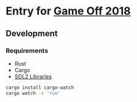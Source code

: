 # Entry for [Game Off 2018](https://itch.io/jam/game-off-2018)

## Development

### Requirements

- Rust
- Cargo
- [SDL2 Libraries](https://github.com/Rust-SDL2/rust-sdl2#user-content-requirements)

```sh
cargo install cargo-watch
cargo watch -x 'run'
```
